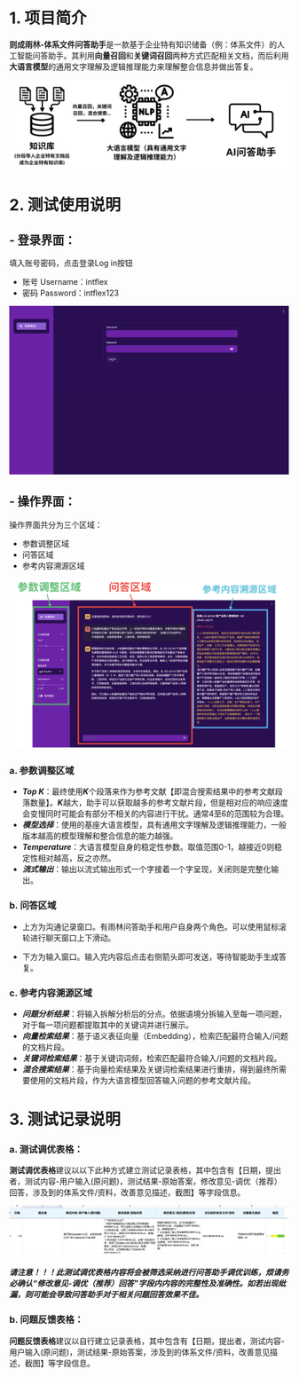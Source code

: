 # 1. 项目简介

**则成雨林-体系文件问答助手**是一款基于企业特有知识储备（例：体系文件）的人工智能问答助手。其利用**向量召回**和**关键词召回**两种方式匹配相关文档，而后利用**大语言模型**的通用文字理解及逻辑推理能力来理解整合信息并做出答复。

![image-20240715000324073](images/image-20240715000324073.png)

# 2. 测试使用说明

## - 登录界面：

填入账号密码，点击登录Log in按钮

- 账号 Username：intflex
- 密码 Password：intflex123

![image-20240715003251508](images/image-20240715003251508.png)




## - 操作界面：

操作界面共分为三个区域：

- 参数调整区域
- 问答区域
- 参考内容溯源区域

![](images/image-20240714234848312.png)


### a. 参数调整区域

- ***Top K***：最终使用***K***个段落来作为参考文献【即混合搜索结果中的参考文献段落数量】。***K***越大，助手可以获取越多的参考文献片段，但是相对应的响应速度会变慢同时可能会有部分不相关的内容进行干扰。通常4至6的范围较为合理。
- ***模型选择***：使用的基座大语言模型，具有通用文字理解及逻辑推理能力，一般版本越高的模型理解和整合信息的能力越强。
- ***Temperature***：大语言模型自身的稳定性参数。取值范围0-1，越接近0则稳定性相对越高，反之亦然。
- ***流式输出***：输出以流式输出形式一个字接着一个字呈现，关闭则是完整化输出。


### b. 问答区域

- 上方为沟通记录窗口。有雨林问答助手和用户自身两个角色。可以使用鼠标滚轮进行聊天窗口上下滑动。

- 下方为输入窗口。输入完内容后点击右侧箭头即可发送，等待智能助手生成答复。


### c. 参考内容溯源区域

- ***问题分析结果***：将输入拆解分析后的分点。依据语境分拆输入至每一项问题，对于每一项问题都提取其中的关键词并进行展示。
- ***向量检索结果***：基于语义表征向量（Embedding），检索匹配最符合输入/问题的文档片段。
- ***关键词检索结果***：基于关键词词频，检索匹配最符合输入/问题的文档片段。
- ***混合搜索结果***：基于向量检索结果及关键词检索结果进行重排，得到最终所需要使用的文档片段，作为大语言模型回答输入问题的参考文献片段。



# 3. 测试记录说明

### a. 测试调优表格：

**测试调优表格**建议以以下此种方式建立测试记录表格，其中包含有【日期，提出者，测试内容-用户输入(原问题)，测试结果-原始答案，修改意见-调优（推荐）回答，涉及到的体系文件/资料，改善意见描述，截图】等字段信息。

![image-20240715004450871](images/image-20240715004450871.png)

***请注意！！！此测试调优表格内容将会被筛选采纳进行问答助手调优训练，烦请务必确认“修改意见-调优（推荐）回答”字段内内容的完整性及准确性。如若出现纰漏，则可能会导致问答助手对于相关问题回答效果不佳。***

### b. 问题反馈表格：

**问题反馈表格**建议以自行建立记录表格，其中包含有【日期，提出者，测试内容-用户输入(原问题)，测试结果-原始答案，涉及到的体系文件/资料，改善意见描述，截图】等字段信息。
